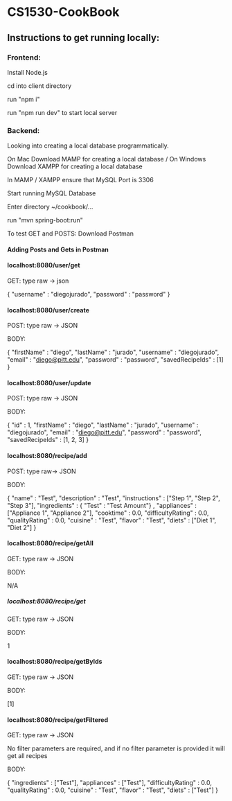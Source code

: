 # CS1530-CookBook

## Instructions to get running locally:

### Frontend:
Install Node.js

cd into client directory

run "npm i"

run "npm run dev" to start local server

### Backend:

Looking into creating a local database programmatically.

On Mac Download MAMP for creating a local database / On Windows Download XAMPP for creating a local database

In MAMP / XAMPP ensure that MySQL Port is 3306

Start running MySQL Database

Enter directory ~/cookbook/...

run "mvn spring-boot:run"

To test GET and POSTS:
Download Postman

#### Adding Posts and Gets in Postman

#### localhost:8080/user/get
GET: type raw -> json

{
"username" : "diegojurado",
"password" : "password"
}

#### localhost:8080/user/create
POST: type raw -> JSON

BODY:

{
"firstName" : "diego",
"lastName" : "jurado",
"username" : "diegojurado",
"email" : "diego@pitt.edu",
"password" : "password",
"savedRecipeIds" : [1]
}

#### localhost:8080/user/update
POST: type raw -> JSON

BODY:

{
"id" : 1,
"firstName" : "diego",
"lastName" : "jurado",
"username" : "diegojurado",
"email" : "diego@pitt.edu",
"password" : "password",
"savedRecipeIds" : [1, 2, 3]
}

#### localhost:8080/recipe/add
POST: type raw-> JSON

BODY:

{
"name" : "Test",
"description" : "Test",
"instructions" : ["Step 1", "Step 2", "Step 3"],
"ingredients" : { "Test" : "Test Amount"} ,
"appliances" : ["Appliance 1", "Appliance 2"],
"cooktime" : 0.0,
"difficultyRating" : 0.0,
"qualityRating" : 0.0,
"cuisine" : "Test",
"flavor" : "Test",
"diets" : ["Diet 1", "Diet 2"]
}

#### localhost:8080/recipe/getAll
GET: type raw -> JSON

BODY:

N/A

##### localhost:8080/recipe/get
GET: type raw -> JSON

BODY:

1

#### localhost:8080/recipe/getByIds
GET: type raw -> JSON

BODY:

[1]

#### localhost:8080/recipe/getFiltered
GET: type raw -> JSON

No filter parameters are required, and if no filter parameter is provided it will get all recipes

BODY:

{
"ingredients" : ["Test"],
"appliances" : ["Test"],
"difficultyRating" : 0.0,
"qualityRating" : 0.0,
"cuisine" : "Test",
"flavor" : "Test",
"diets" : ["Test"]
}